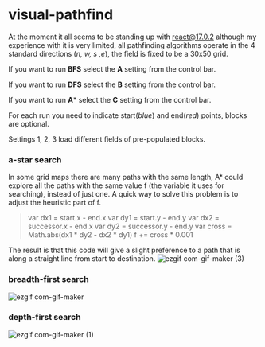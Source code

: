 # visual-pathfind

At the moment it all seems to be standing up with react@17.0.2 although my experience with it is very limited, all pathfinding algorithms operate in the 4 standard directions (*n, w, s ,e*), the field is fixed to be a 30x50 grid.

If you want to run **BFS** select the **A** setting from the control bar.

If you want to run **DFS** select the **B** setting from the control bar.

If you want to run **A*** select the **C** setting from the control bar.

For each run you need to indicate start(*blue*) and end(*red*) points, blocks are optional.

Settings 1, 2, 3 load different fields of pre-populated blocks.

### a-star search
In some grid maps there are many paths with the same length, A* could explore all the paths with the same value f (the variable it uses for searching), instead of just one. A quick way to solve this problem is to adjust the heuristic part of f. 

> var dx1 = start.x - end.x
  var dy1 = start.y - end.y
  var dx2 = successor.x - end.x
  var dy2 = successor.y - end.y
  var cross = Math.abs(dx1 * dy2 - dx2 * dy1)
  f += cross * 0.001
  
The result is that this code will give a slight preference to a path that is along a straight line from start to destination.
![ezgif com-gif-maker (3)](https://user-images.githubusercontent.com/35083414/159975594-7faf376e-c4e8-4f7f-82e6-4bbb8716debd.gif)

### breadth-first search
![ezgif com-gif-maker](https://user-images.githubusercontent.com/35083414/159812924-8f71804b-35a2-431b-8cd9-c686f883b6e2.gif)

### depth-first search
![ezgif com-gif-maker (1)](https://user-images.githubusercontent.com/35083414/159812954-4097d2f8-bb02-4096-afab-762a1e0eea69.gif)
